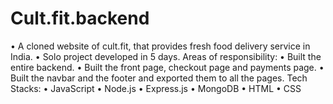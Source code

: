 # Cult.fit.backend
• A cloned website of cult.fit, that provides fresh food delivery service in India.
• Solo project developed in 5 days. 
Areas of responsibility:
• Built the entire backend.
• Built the front page, checkout page and payments page.
• Built the navbar and the footer and exported them to all the pages.
Tech Stacks:
• JavaScript
• Node.js
• Express.js
• MongoDB
• HTML
• CSS
